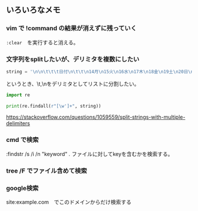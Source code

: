 ## いろいろなメモ

### vim で !command の結果が消えずに残っていく

`:clear`　を実行すると消える。


### 文字列をsplitしたいが、デリミタを複数にしたい

```python
string = '\n\n\t\t\t日付\n\t\t\n14月\n15火\n16水\n17木\n18金\n19土\n20日\n'
``` 
というとき、\t,\nをデリミタとしてリストに分割したい。

```python
import re
 
print(re.findall(r"[\w']+", string))
```

https://stackoverflow.com/questions/1059559/split-strings-with-multiple-delimiters


### cmd で検索
:findstr /s /i /n "keyword" *.*
ファイルに対してkeyを含むかを検索する。

### tree /F でファイル含めて検索

### google検索

site:example.com　でこのドメインからだけ検索する
